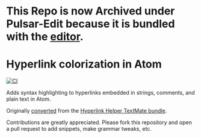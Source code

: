 # This Repo is now Archived under Pulsar-Edit because it is bundled with the [editor](https://github.com/pulsar-edit/pulsar/tree/master/packages#core-packages).

# Hyperlink colorization in Atom
[![CI](https://github.com/atom/language-hyperlink/actions/workflows/ci.yml/badge.svg)](https://github.com/atom/language-hyperlink/actions/workflows/ci.yml)

Adds syntax highlighting to hyperlinks embedded in strings, comments, and plain
text in Atom.

Originally [converted](http://flight-manual.atom.io/hacking-atom/sections/converting-from-textmate)
from the [Hyperlink Helper TextMate bundle](https://github.com/textmate/hyperlink-helper.tmbundle).

Contributions are greatly appreciated. Please fork this repository and open a
pull request to add snippets, make grammar tweaks, etc.

